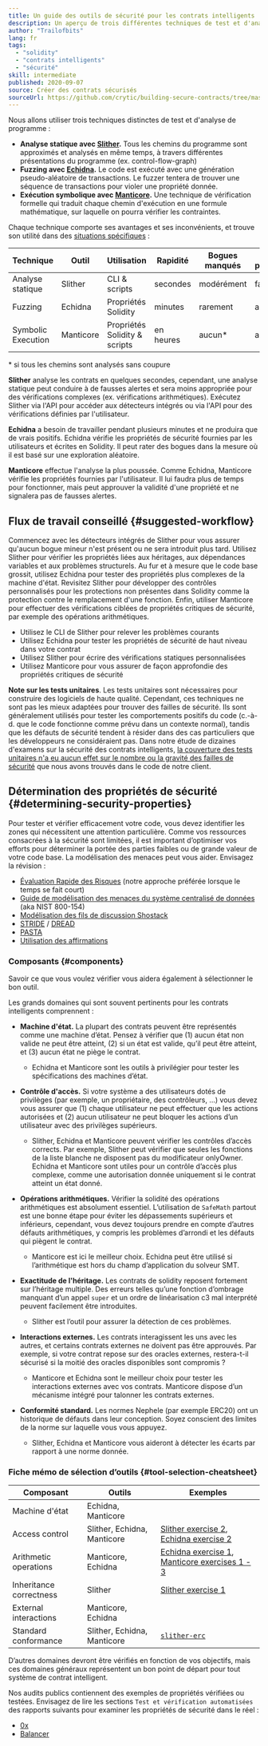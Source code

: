 ```yaml
---
title: Un guide des outils de sécurité pour les contrats intelligents
description: Un aperçu de trois différentes techniques de test et d'analyse de programme
author: "Trailofbits"
lang: fr
tags:
  - "solidity"
  - "contrats intelligents"
  - "sécurité"
skill: intermediate
published: 2020-09-07
source: Créer des contrats sécurisés
sourceUrl: https://github.com/crytic/building-secure-contracts/tree/master/program-analysis
---
```


Nous allons utiliser trois techniques distinctes de test et d'analyse de programme :

- **Analyse statique avec [Slither](/developers/tutorials/how-to-use-slither-to-find-smart-contract-bugs/).** Tous les chemins du programme sont approximés et analysés en même temps, à travers différentes présentations du programme (ex. control-flow-graph)
- **Fuzzing avec [Echidna](/developers/tutorials/how-to-use-echidna-to-test-smart-contracts/).** Le code est exécuté avec une génération pseudo-aléatoire de transactions. Le fuzzer tentera de trouver une séquence de transactions pour violer une propriété donnée.
- **Exécution symbolique avec [Manticore](/developers/tutorials/how-to-use-manticore-to-find-smart-contract-bugs/).** Une technique de vérification formelle qui traduit chaque chemin d'exécution en une formule mathématique, sur laquelle on pourra vérifier les contraintes.

Chaque technique comporte ses avantages et ses inconvénients, et trouve son utilité dans des [situations spécifiques](#determining-security-properties) :

| Technique          | Outil     | Utilisation                   | Rapidité  | Bogues manqués | Faux positifs |
| ------------------ | --------- | ----------------------------- | --------- | -------------- | ------------- |
| Analyse statique   | Slither   | CLI & scripts                 | secondes  | modérément     | faible        |
| Fuzzing            | Echidna   | Propriétés Solidity           | minutes   | rarement       | aucun         |
| Symbolic Execution | Manticore | Propriétés Solidity & scripts | en heures | aucun\*      | aucun         |

\* si tous les chemins sont analysés sans coupure

**Slither** analyse les contrats en quelques secondes, cependant, une analyse statique peut conduire à de fausses alertes et sera moins appropriée pour des vérifications complexes (ex. vérifications arithmétiques). Exécutez Slither via l'API pour accéder aux détecteurs intégrés ou via l'API pour des vérifications définies par l'utilisateur.

**Echidna** a besoin de travailler pendant plusieurs minutes et ne produira que de vrais positifs. Echidna vérifie les propriétés de sécurité fournies par les utilisateurs et écrites en Solidity. Il peut rater des bogues dans la mesure où il est basé sur une exploration aléatoire.

**Manticore** effectue l'analyse la plus poussée. Comme Echidna, Manticore vérifie les propriétés fournies par l'utilisateur. Il lui faudra plus de temps pour fonctionner, mais peut approuver la validité d'une propriété et ne signalera pas de fausses alertes.

## Flux de travail conseillé {#suggested-workflow}

Commencez avec les détecteurs intégrés de Slither pour vous assurer qu'aucun bogue mineur n'est présent ou ne sera introduit plus tard. Utilisez Slither pour vérifier les propriétés liées aux héritages, aux dépendances variables et aux problèmes structurels. Au fur et à mesure que le code base grossit, utilisez Echidna pour tester des propriétés plus complexes de la machine d'état. Revisitez Slither pour développer des contrôles personnalisés pour les protections non présentes dans Solidity comme la protection contre le remplacement d'une fonction. Enfin, utiliser Manticore pour effectuer des vérifications ciblées de propriétés critiques de sécurité, par exemple des opérations arithmétiques.

- Utilisez le CLI de Slither pour relever les problèmes courants
- Utilisez Echidna pour tester les propriétés de sécurité de haut niveau dans votre contrat
- Utilisez Slither pour écrire des vérifications statiques personnalisées
- Utilisez Manticore pour vous assurer de façon approfondie des propriétés critiques de sécurité

**Note sur les tests unitaires**. Les tests unitaires sont nécessaires pour construire des logiciels de haute qualité. Cependant, ces techniques ne sont pas les mieux adaptées pour trouver des failles de sécurité. Ils sont généralement utilisés pour tester les comportements positifs du code (c.-à-d. que le code fonctionne comme prévu dans un contexte normal), tandis que les défauts de sécurité tendent à résider dans des cas particuliers que les développeurs ne considéraient pas. Dans notre étude de dizaines d'examens sur la sécurité des contrats intelligents, [la couverture des tests unitaires n'a eu aucun effet sur le nombre ou la gravité des failles de sécurité](https://blog.trailofbits.com/2019/08/08/246-findings-from-our-smart-contract-audits-an-executive-summary/) que nous avons trouvés dans le code de notre client.

## Détermination des propriétés de sécurité {#determining-security-properties}

Pour tester et vérifier efficacement votre code, vous devez identifier les zones qui nécessitent une attention particulière. Comme vos ressources consacrées à la sécurité sont limitées, il est important d’optimiser vos efforts pour déterminer la portée des parties faibles ou de grande valeur de votre code base. La modélisation des menaces peut vous aider. Envisagez la révision :

- [Évaluation Rapide des Risques](https://infosec.mozilla.org/guidelines/risk/rapid_risk_assessment.html) (notre approche préférée lorsque le temps se fait court)
- [Guide de modélisation des menaces du système centralisé de données](https://csrc.nist.gov/publications/detail/sp/800-154/draft) (aka NIST 800-154)
- [Modélisation des fils de discussion Shostack](https://www.amazon.com/Threat-Modeling-Designing-Adam-Shostack/dp/1118809998)
- [STRIDE](https://wikipedia.org/wiki/STRIDE_(security)) / [DREAD](https://wikipedia.org/wiki/DREAD_(risk_assessment_model))
- [PASTA](https://wikipedia.org/wiki/Threat_model#P.A.S.T.A.)
- [Utilisation des affirmations](https://blog.regehr.org/archives/1091)

### Composants {#components}

Savoir ce que vous voulez vérifier vous aidera également à sélectionner le bon outil.

Les grands domaines qui sont souvent pertinents pour les contrats intelligents comprennent :

- **Machine d'état.** La plupart des contrats peuvent être représentés comme une machine d’état. Pensez à vérifier que (1) aucun état non valide ne peut être atteint, (2) si un état est valide, qu’il peut être atteint, et (3) aucun état ne piège le contrat.

  - Echidna et Manticore sont les outils à privilégier pour tester les spécifications des machines d’état.

- **Contrôle d'accès.** Si votre système a des utilisateurs dotés de privilèges (par exemple, un propriétaire, des contrôleurs, ...) vous devez vous assurer que (1) chaque utilisateur ne peut effectuer que les actions autorisées et (2) aucun utilisateur ne peut bloquer les actions d’un utilisateur avec des privilèges supérieurs.

  - Slither, Echidna et Manticore peuvent vérifier les contrôles d’accès corrects. Par exemple, Slither peut vérifier que seules les fonctions de la liste blanche ne disposent pas du modificateur onlyOwner. Echidna et Manticore sont utiles pour un contrôle d’accès plus complexe, comme une autorisation donnée uniquement si le contrat atteint un état donné.

- **Opérations arithmétiques.** Vérifier la solidité des opérations arithmétiques est absolument essentiel. L’utilisation de `SafeMath` partout est une bonne étape pour éviter les dépassements supérieurs et inférieurs, cependant, vous devez toujours prendre en compte d’autres défauts arithmétiques, y compris les problèmes d’arrondi et les défauts qui piègent le contrat.

  - Manticore est ici le meilleur choix. Echidna peut être utilisé si l’arithmétique est hors du champ d’application du solveur SMT.

- **Exactitude de l'héritage.** Les contrats de solidity reposent fortement sur l’héritage multiple. Des erreurs telles qu’une fonction d’ombrage manquant d’un appel `super` et un ordre de linéarisation c3 mal interprété peuvent facilement être introduites.

  - Slither est l’outil pour assurer la détection de ces problèmes.

- **Interactions externes.** Les contrats interagissent les uns avec les autres, et certains contrats externes ne doivent pas être approuvés. Par exemple, si votre contrat repose sur des oracles externes, restera-t-il sécurisé si la moitié des oracles disponibles sont compromis ?

  - Manticore et Echidna sont le meilleur choix pour tester les interactions externes avec vos contrats. Manticore dispose d’un mécanisme intégré pour talonner les contrats externes.

- **Conformité standard.** Les normes Nephele (par exemple ERC20) ont un historique de défauts dans leur conception. Soyez conscient des limites de la norme sur laquelle vous vous appuyez.
  - Slither, Echidna et Manticore vous aideront à détecter les écarts par rapport à une norme donnée.

### Fiche mémo de sélection d’outils {#tool-selection-cheatsheet}

| Composant               | Outils                      | Exemples                                                                                                                                                                                                                                                        |
| ----------------------- | --------------------------- | --------------------------------------------------------------------------------------------------------------------------------------------------------------------------------------------------------------------------------------------------------------- |
| Machine d'état          | Echidna, Manticore          |                                                                                                                                                                                                                                                                 |
| Access control          | Slither, Echidna, Manticore | [Slither exercise 2](https://github.com/crytic/building-secure-contracts/blob/master/program-analysis/slither/exercise2.md), [Echidna exercise 2](https://github.com/crytic/building-secure-contracts/blob/master/program-analysis/echidna/Exercise-2.md)       |
| Arithmetic operations   | Manticore, Echidna          | [Echidna exercise 1](https://github.com/crytic/building-secure-contracts/blob/master/program-analysis/echidna/Exercise-1.md), [Manticore exercises 1 - 3](https://github.com/crytic/building-secure-contracts/tree/master/program-analysis/manticore/exercises) |
| Inheritance correctness | Slither                     | [Slither exercise 1](https://github.com/crytic/building-secure-contracts/blob/master/program-analysis/slither/exercise1.md)                                                                                                                                     |
| External interactions   | Manticore, Echidna          |                                                                                                                                                                                                                                                                 |
| Standard conformance    | Slither, Echidna, Manticore | [`slither-erc`](https://github.com/crytic/slither/wiki/ERC-Conformance)                                                                                                                                                                                         |

D’autres domaines devront être vérifiés en fonction de vos objectifs, mais ces domaines généraux représentent un bon point de départ pour tout système de contrat intelligent.

Nos audits publics contiennent des exemples de propriétés vérifiées ou testées. Envisagez de lire les sections `Test et vérification automatisées` des rapports suivants pour examiner les propriétés de sécurité dans le réel :

- [0x](https://github.com/trailofbits/publications/blob/master/reviews/0x-protocol.pdf)
- [Balancer](https://github.com/trailofbits/publications/blob/master/reviews/BalancerCore.pdf)
